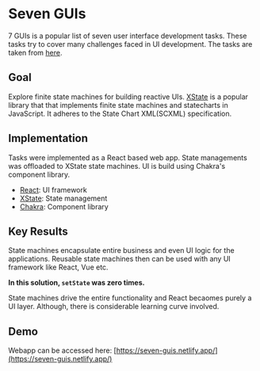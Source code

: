 # Seven GUIs

7 GUIs is a popular list of seven user interface development tasks. These tasks try to cover many challenges faced in UI development. The tasks are taken from [here](https://eugenkiss.github.io/7guis/).

## Goal

Explore finite state machines for building reactive UIs. [XState](1) is a popular library that that implements finite state machines and statecharts in JavaScript. It adheres to the State Chart XML(SCXML) specification.

## Implementation

Tasks were implemented as a React based web app. State managements was offloaded to XState state machines. UI is build using Chakra's component library.

- [React](2): UI framework
- [XState](1): State management
- [Chakra](3): Component library

## Key Results

State machines encapsulate entire business and even UI logic for the applications. Reusable state machines then can be used with any UI framework like React, Vue etc.

**In this solution, `setState` was zero times.**

State machines drive the entire functionality and React becaomes purely a UI layer. Although, there is considerable learning curve involved.

## Demo

Webapp can be accessed here: [https://seven-guis.netlify.app/](https://seven-guis.netlify.app/)

[1]: https://xstate.js.org/docs/
[2]: https://reactjs.org/
[3]: https://chakra-ui.com/
